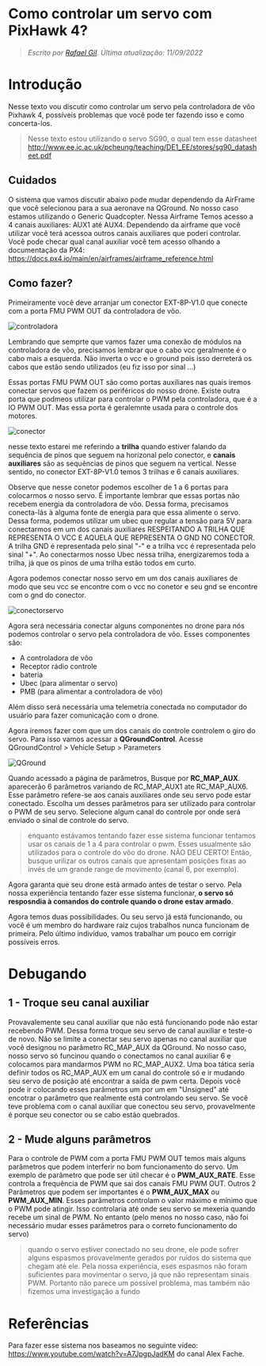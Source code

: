 # Como controlar um servo com PixHawk 4?

> *Escrito por [Rafael Gil](https://github.com/printRafaelprog). Última atualização: 11/09/2022*

# Introdução

Nesse texto vou discutir como controlar um servo pela controladora de vôo Pixhawk 4, possíveis problemas que você pode ter fazendo isso e como concerta-los.

>Nesse texto estou utilizando o servo SG90, o qual tem esse datasheet
>http://www.ee.ic.ac.uk/pcheung/teaching/DE1_EE/stores/sg90_datasheet.pdf

## Cuidados 

O sistema que vamos discutir abaixo pode mudar dependendo da AirFrame que você selecionou para a sua aeronave na QGround. No nosso caso estamos utilizando o Generic Quadcopter. Nessa Airframe Temos acesso a 4 canais auxiliares: AUX1 até AUX4. Dependendo da airframe que você utilizar você terá acessoa outros canais auxiliares que poderi controlar. Você pode checar qual canal auxiliar você tem acesso olhando a documentação da PX4: https://docs.px4.io/main/en/airframes/airframe_reference.html

## Como fazer?

Primeiramente você deve arranjar um conector EXT-8P-V1.0  que conecte com a porta FMU PWM OUT da controladora de vôo.

![controladora](./assets/controladora.jpeg) 

Lembrando que semprte que vamos fazer uma conexão de módulos na controladora de vôo, precisamos lembrar que o cabo vcc geralmente é o cabo mais a esquerda. Não inverta o vcc e o ground pois isso derreterá os cabos que estão sendo utilizados (eu fiz isso por sinal ...)

Essas portas FMU PWM OUT são como portas auxiliares nas quais iremos conectar servos que fazem os periféricos do nosso drone. Existe outra porta que podmeos utilizar para controlar o PWM pela controladora, que é a IO PWM OUT. Mas essa porta é geralemnte usada para
o controle dos motores.

![conector](./assets/conector.jpeg)

nesse texto estarei me referindo a **trilha** quando estiver falando da sequência de pinos que seguem na horizonal pelo conector, e **canais auxiliares** são as sequências de pinos que seguem na vertical. Nesse sentido, no conector EXT-8P-V1.0 temos 3 trilhas e 6 canais auxiliares.

Observe que nesse conetor podemos escolher de 1 a 6 portas para colocarmos o nosso servo. É importante lembrar que essas portas não recebem energia da controladora de vôo. Dessa forma, precisamos conecta-lás à alguma fonte de energia para que essa alimente o servo. Dessa forma, podemos utilizar um ubec que regular a tensão para 5V para conectarmos em um dos canais auxiliares RESPEITANDO A TRILHA QUE REPRESENTA O VCC E AQUELA QUE REPRESENTA O GND NO CONECTOR. A trilha GND é representada pelo sinal "-" e
a trilha vcc é representada pelo sinal "+". Ao conectarmos nosso Ubec nessa trilha, energizaremos toda a trilha, já que os pinos de uma trilha estão todos em curto. 

Agora podemos conectar nosso servo em um dos canais auxiliares de modo que seu vcc se encontre com o vcc no conetor e seu gnd se
encontre com o gnd do conector. 

![conectorservo](./assets/conectorservo.jpeg)

Agora será necessária conectar alguns componentes no drone para nós podemos controlar o servo pela controladora de vôo. Esses componentes são:

- A controladora de vôo
- Receptor rádio controle 
- bateria 
- Ubec (para alimentar o servo)
- PMB (para alimentar a controladora de vôo)

Além disso será necessária uma telemetria conectada no computador do usuário para fazer comunicação com o drone.

Agora iremos fazer com que um dos canais do controle controlem o giro do servo. Para isso vamos acessar
a **QGroundControl**. Acesse QGroundControl > Vehicle Setup > Parameters

![QGround](./assets/QGround.jpeg)

Quando acessado a página de parâmetros, Busque por **RC_MAP_AUX**. aparecerão 6 parâmetros variando de  RC_MAP_AUX1 ate RC_MAP_AUX6.
Esse parâmetro refere-se aos canais auxiliares onde seu servo pode estar conectado. Escolha um desses parâmetros para ser utilizado para controlar o PWM de seu servo. Selecione algum canal do controle por onde será enviado o sinal de controle do servo. 

>enquanto estávamos tentando fazer esse sistema funcionar tentamos usar os canais de 1 a 4 para controlar o pwm. Esses usualmente são utilizados para o controle do vôo do drone. NÃO DEU CERTO! Então, busque urilizar os outros canais que apresentam posições fixas ao invés de um grande range de movimento (canal 6, por exemplo). 

Agora garanta que seu drone está armado antes de testar o servo. Pela nossa experiência tentando fazer esse sistema funcionar, **o servo só resposndia à comandos do controle quando o drone estav armado**.

Agora temos duas possibilidades. Ou seu servo já está funcionando, ou você é um membro do hardware raiz cujos trabalhos nunca funcionam de primeira. Pelo último indivíduo, vamos trabalhar um pouco em corrigir possíveis erros. 

# Debugando

## 1 - Troque seu canal auxiliar

Provavalemente seu canal auxiliar que não está funcionando pode não estar recebendo PWM. Dessa forma troque seu servo de canal auxiliar e teste-o de novo. Não se limite a conectar seu servo apenas no canal auxiliar que você designou no parâmetro RC_MAP_AUX da QGround. No nosso caso, nosso servo só funcinou quando o conectamos no canal auxiliar 6 e colocamos para mandarmos PWM no RC_MAP_AUX2. Uma boa tática seria definir todos os RC_MAP_AUX em um canal do controle só e ir mudando seu servo de posição até encontrar a saída de pwm certa. Depois você pode ir colocando esses parâmetros um por um em "Unsigned" até encotrar o parâmetro que realmente está controlando seu servo. Se você teve problema com o canal auxiliar que conectou seu servo, provavelmente é porque seu conector ou se cabo estão quebrados. 

## 2 - Mude alguns parâmetros

Para o controle de PWM com a porta FMU PWM OUT temos mais alguns parâmetros que podem interferir no bom funcionamento do servo. Um exemplo de parâmetro que pode ser útil checar é o **PWM_AUX_RATE**. Esse controla a frequência de PWM que sai dos canais FMU PWM OUT.
Outros 2 Parâmetros que podem ser importantes é o **PWM_AUX_MAX** ou **PWM_AUX_MIN**. Esses parâmetros controlam o valor máximo e mínimo que o PWM pode atingir. Isso controlaria até onde seu servo se mexeria quando recebe um sinal de PWM. No entanto (pelo menos no nosso caso, não foi necessário mudar esses parâmetros para o correto funcionamento do servo)

>quando o servo estiver conectado no seu drone, ele pode sofrer alguns espasmos provavelmente gerados por ruídos do sistema que chegam até ele. Pela nossa experiência, eses espasmos não foram suficientes para movimentar o servo, já que não representam sinais PWM. Portanto não parece um possível problema, mas também não fizemos uma investigação a fundo

# Referências

Para fazer esse sistema nos baseamos no seguinte vídeo: https://www.youtube.com/watch?v=A7JpgpJadKM do canal Alex Fache. 
